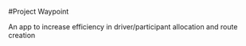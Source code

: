#Project Waypoint


An app to increase efficiency in driver/participant allocation and route creation
